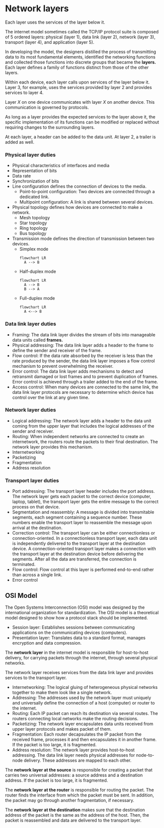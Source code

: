 # Network layers

Each layer uses the services of the layer below it.

The internet model sometimes called the TCP/IP protocol suite is composed of 5
ordered layers: physical (layer 1), data link (layer 2), network (layer 3),
transport (layer 4), and application (layer 5).

In developing the model, the designers distilled the process of transmitting
data to its most fundamental elements, identified the networking functions and
collected those functions into discrete groups that became the **layers.** Each
layer defines a family of functions distinct from those of the other layers.

Within each device, each layer calls upon services of the layer below it. Layer
3, for example, uses the services provided by layer 2 and provides services to
layer 4.

Layer $X$ on one device communicates with layer $X$ on another device. This
communication is governed by protocols.

As long as a layer provides the expected services to the layer above it, the
specific implementation of its functions can be modified or replaced without
requiring changes to the surrounding layers.

At each layer, a header can be added to the data unit. At layer 2, a trailer is
added as well.

### Physical layer duties

- Physical characteristics of interfaces and media
- Representation of bits
- Data rate
- Synchronization of bits
- Line configuration defines the connection of devices to the media.
  - Point-to-point configuration: Two devices are connected through a dedicated
    link.
  - Multipoint configuration: A link is shared between several devices.
- Physical topology defines how devices are connected to make a network.
  - Mesh topology
  - Star topology
  - Ring topology
  - Bus topology
- Transmission mode defines the direction of transmission between two devices.
  - Simplex mode
    ```mermaid
    flowchart LR
      A --> B
    ```
  - Half-duplex mode
    ```mermaid
    flowchart LR
      A --> B
      B --> A
    ```
  - Full-duplex mode
    ```mermaid
    flowchart LR
      A <--> B
    ```

### Data link layer duties

- Framing: The data link layer divides the stream of bits into manageable data
  units called **frames.**
- Physical addressing: The data link layer adds a header to the frame to define
  the sender and receiver of the frame.
- Flow control: If the data rate absorbed by the receiver is less than the rate
  produced by the sender, the data link layer imposes a flow control mechanism
  to prevent overwhelming the receiver.
- Error control: The data link layer adds mechanisms to detect and retransmit
  damaged or lost frames and to prevent duplication of frames. Error control is
  achieved through a trailer added to the end of the frame.
- Access control: When many devices are connected to the same link, the data
  link layer protocols are necessary to determine which device has control over
  the link at any given time.

### Network layer duties

- Logical addressing: The network layer adds a header to the data unit coming
  from the upper layer that includes the logical addresses of the sender and
  receiver.
- Routing: When independent networks are connected to create an internetwork,
  the routers route the packets to their final destination. The network layer
  provides this mechanism.
- Internetworking
- Packetizing
- Fragmentation
- Address resolution

### Transport layer duties

- Port addressing: The transport layer header includes the port address. The
  network layer gets each packet to the correct device (computer, laptop,
  tablet), the transport layer gets the entire message to the correct process on
  that device.
- Segmentation and reassembly: A message is divided into transmitable segments,
  each segment containing a sequence number. These numbers enable the transport
  layer to reassemble the message upon arrival at the destination.
- Correction control: The transport layer can be either connectionless or
  connection-oriented. In a connectionless transport layer, each data unit is
  independently delivered to the transport layer at the destination device. A
  connection-oriented transport layer makes a connection with the transport
  layer at the destination device before delivering the segments. After all the
  data are transferred, the connection is terminated.
- Flow control: Flow control at this layer is performed end-to-end rather than
  across a single link.
- Error control

## OSI Model

The Open Systems Interconnection (OSI) model was designed by the international
organization for standardization. The OSI model is a theoretical model designed
to show how a protocol stack should be implemented.

- Session layer: Establishes sessions between communicating applications on the
  communicating devices (computers).
- Presentation layer: Translates data to a standard format, manages encryption
  and data compression.

The **network layer** in the internet model is responsible for host-to-host
delivery, for carrying packets through the internet, through several physical
networks.

The network layer receives services from the data link layer and provides
services to the transport layer.

- Internetworking: The logical gluing of heterogeneous physical networks
  together to make them look like a single network.
- Addressing: The addresses used by the network layer must uniquely and
  universally define the connection of a host (computer) or router to the
  internet.
- Routing: Each IP packet can reach its destination via several routes. The
  routers connecting local networks make the routing decisions.
- Packetizing: The network layer encapsulates data units received from upper
  layer protocols and makes packet of them.
- Fragmentation: Each router decapsulates the IP packet from the received frame,
  processes it and then encapsulates it in another frame. If the packet is too
  large, it is fragmented.
- Address resolution: The network layer provides host-to-host addressing. The
  data link layer needs physical addresses for node-to-node delivery. These
  addresses are mapped to each other.

The **network layer at the source** is responsible for creating a packet that
carries two universal addresses: a source address and a destination address. If
the packet is too large, it is fragmented.

The **network layer at the router** is responsible for routing the packet. The
router finds the interface from which the packet must be sent. In addition, the
packet may go through another fragmentation, if necessary.

The **network layer at the destination** makes sure that the destination address
of the packet is the same as the address of the host. Then, the packet is
reassembled and data are delivered to the transport layer.
